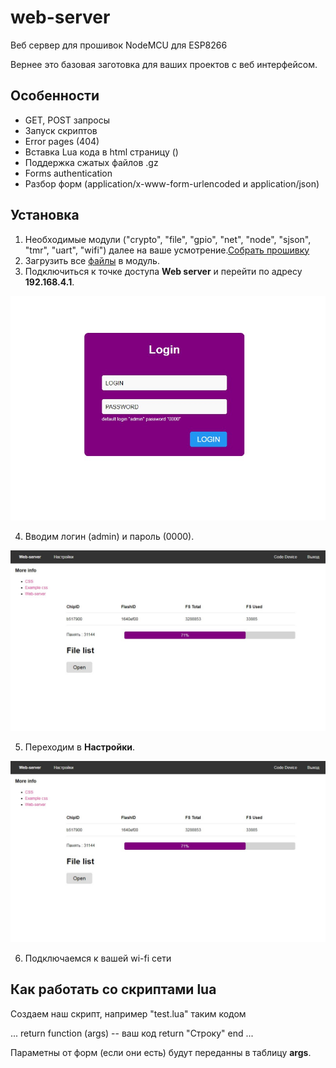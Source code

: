 # web-server

Веб сервер для прошивок NodeMCU для ESP8266

Вернее это базовая заготовка для ваших проектов с веб интерфейсом.


## Особенности

* GET, POST запросы
* Запуск скриптов
* Error pages (404)
* Вставка Lua кода в html страницу (<?lua return(node.chipid()) ?>)
* Поддержка сжатых файлов .gz
* Forms authentication
* Разбор форм (application/x-www-form-urlencoded и application/json)

## Установка

1. Необходимые модули ("crypto", "file", "gpio", "net", "node", "sjson", "tmr", "uart", "wifi") далее на ваше усмотрение.[Собрать прошивку](https://nodemcu-build.com/)
2. Загрузить все [файлы](https://github.com/bondrogeen/web-server/tree/master/files) в модуль.
3. Подключиться к точке доступа **Web server** и перейти по адресу **192.168.4.1**.
			
![Logo](doc/web_server_login.jpg)
			
4. Вводим логин (admin) и пароль (0000).
			
![Logo](doc/web_server_index_page.jpg)
			
5. Переходим в **Настройки**.
			
![Logo](doc/web_server_index_page.jpg)

6. Подключаемся к вашей wi-fi сети 

## Как работать со скриптами lua

Создаем наш скрипт, например "test.lua"  таким кодом
   
...
return function (args)
   -- ваш код
			return "Строку"
end
... 
   
Параметны от форм (если они есть) будут переданны в таблицу **args**.
